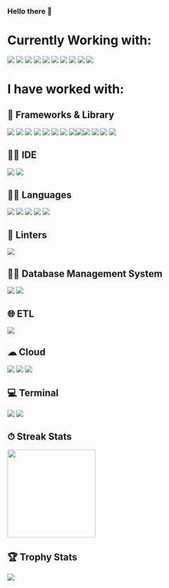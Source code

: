 
### Hello there 👋

<!--
**lgarced/lgarced** is a ✨ _special_ ✨ repository because its `README.md` (this file) appears on your GitHub profile.
-->
# Currently Working with:
<img src="https://img.shields.io/badge/Azure-0078D7?10style=for-the-badge&logo=azure-devops&logoColor=white"> <img src ="https://img.shields.io/badge/AzureDataFactory-0078D7?10style=for-the-badge&logo=azure-devops&logoColor=white">  <img src = "https://img.shields.io/badge/Azure_Functions-0062AD?10style=for-the-badge&logo=azure-functions&logoColor=white"> <img src = "https://img.shields.io/badge/CosmosDB-0062AD?10style=for-the-badge&logo=CosmosDB&logoColor=white"> <img src = "https://img.shields.io/badge/Postman-FF6C37?10style=for-the-badge&logo=Postman&logoColor=white"> <img src = "https://img.shields.io/badge/PowerBI-F2C811?10style=for-the-badge&logo=Power%20BI&logoColor=white"> <img src="https://img.shields.io/badge/powershell-5391FE?10style=for-the-badge&logo=powershell&logoColor=white" /> <img src ="https://img.shields.io/badge/GIT-E44C30?10style=for-the-badge&logo=git&logoColor=white"> <img src = "https://img.shields.io/badge/next.js-000000?10style=for-the-badge&logo=nextdotjs&logoColor=white"> <img src = "https://img.shields.io/badge/Node.js-339933?10style=for-the-badge&logo=nodedotjs&logoColor=white">



# I have worked with:
## 🚀 Frameworks & Library 
 <img src="https://img.shields.io/badge/Express%20js-000000?10style=for-the-badge&logo=express&logoColor=white"/> <img src= "https://img.shields.io/badge/Font_Awesome-339AF0?10style=for-the-badge&logo=fontawesome&logoColor=white">  <img src="https://img.shields.io/badge/GitHub%20Pages-222222?10style=for-the-badge&logo=GitHub%20Pages&logoColor=white" />  <img src="https://img.shields.io/badge/Insomnia-5849be?10style=for-the-badge&logo=Insomnia&logoColor=white"/> <img src="https://img.shields.io/badge/React-20232A?10style=for-the-badge&logo=react&logoColor=61DAFB" /> <img src="https://img.shields.io/badge/Sass-CC6699?10style=for-the-badge&logo=sass&logoColor=white" />   <img src="https://img.shields.io/badge/Apollo%20GraphQL-311C87?&10style=for-the-badge&logo=Apollo%20GraphQL&logoColor=white" /> <img src="https://img.shields.io/badge/Material%20Ui-007FFF?10style=for-the-badge&logo=mui&logoColor=white" /><img src="https://img.shields.io/badge/Docker-2CA5E0?10style=for-the-badge&logo=docker&logoColor=white"/><img src="https://img.shields.io/badge/npm-CB3837?10style=for-the-badge&logo=npm&logoColor=white"/> <img src ="https://img.shields.io/badge/JWT-000000?10style=for-the-badge&logo=JSON%20web%20tokens&logoColor=white"> <img src = "https://img.shields.io/badge/next.js-000000?10style=for-the-badge&logo=nextdotjs&logoColor=white"> <img src = "https://img.shields.io/badge/Node.js-339933?10style=for-the-badge&logo=nodedotjs&logoColor=white">

## 👩‍💻 IDE 

<img src="https://img.shields.io/badge/VSCode-0078D4?10style=for-the-badge&logo=visual%20studio%20code&logoColor=white" />  <img src="https://img.shields.io/badge/Visual_Studio-5C2D91?10style=for-the-badge&logo=visual%20studio&logoColor=white" />  

## 👩‍💻 Languages 
<img src="https://img.shields.io/badge/CSS3-1572B6?10style=for-the-badge&logo=css3&logoColor=white" />   <img src="https://img.shields.io/badge/HTML5-E34F26?10style=for-the-badge&logo=html5&logoColor=white" />  <img src="https://img.shields.io/badge/JavaScript-323330?10style=for-the-badge&logo=javascript&logoColor=F7DF1E" />  <img src="https://img.shields.io/badge/C%23-239120?10style=for-the-badge&logo=c-sharp&logoColor=white" /> <img src = "	https://img.shields.io/badge/TypeScript-007ACC?10style=for-the-badge&logo=typescript&logoColor=white">    

## 🧐 Linters
<img src = "https://img.shields.io/badge/eslint-3A33D1?10style=for-the-badge&logo=eslint&logoColor=white">
 
 ## 👨‍💻 Database Management System 
 <img src="https://img.shields.io/badge/Microsoft_SQL_Server-CC2927?10style=for-the-badge&logo=microsoft-sql-server&logoColor=white" /> 
 <img src="https://img.shields.io/badge/PostgreSQL-316192?10style=for-the-badge&logo=postgresql&logoColor=white" /> 
 
 ## 🌐 ETL 
 <img src="https://img.shields.io/badge/Databricks-FF3621?10style=for-the-badge&logo=Databricks&logoColor=white" />

## ☁ Cloud 
<img src="https://img.shields.io/badge/Azure-0078D7?10style=for-the-badge&logo=azure-devops&logoColor=white" />   <img src="https://img.shields.io/badge/Amazon AWS-FF9900?10style=for-the-badge&logo=amazonaws&logoColor=white" /> <img src ="https://img.shields.io/badge/Vercel-000000?10style=for-the-badge&logo=vercel&logoColor=white">

## 💻 Terminal 
 <img src="https://img.shields.io/badge/powershell-5391FE?10style=for-the-badge&logo=powershell&logoColor=white" /> <img src ="https://img.shields.io/badge/GIT-E44C30?10style=for-the-badge&logo=git&logoColor=white">   
 
## ⏱ Streak Stats
<img width='200' src="https://github-readme-streak-stats.herokuapp.com/?user=lgarced&theme{dark}" />

## 🏆 Trophy Stats
<img widht='200' src="https://github-profile-trophy.vercel.app/?username=lgarced&theme{dark}">

